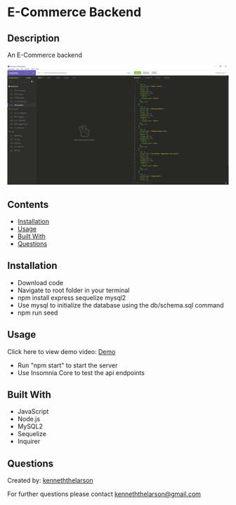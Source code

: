 # E-Commerce Backend

## Description

An E-Commerce backend

![image](./assets/E-Commerce-Screenshot.png)

## Contents
* [Installation](#Installation)
* [Usage](#Usage)
* [Built With](#Built-With)
* [Questions](#Questions)

## Installation

* Download code
* Navigate to root folder in your terminal
* npm install express sequelize mysql2
* Use mysql to initialize the database using the db/schema.sql command
* npm run seed

## Usage

Click here to view demo video: [Demo](https://drive.google.com/file/d/1ZHd_C_G1bkFPLqnel4bWMv-EeGAKIJwB/view?usp=sharing)

- Run "npm start" to start the server
- Use Insomnia Core to test the api endpoints

## Built With

- JavaScript
- Node.js
- MySQL2
- Sequelize
- Inquirer

## Questions

Created by: [kenneththelarson](https://github.com/kenneththelarson)

For further questions please contact [kenneththelarson@gmail.com](mailto:kenneththelarson@gmail.com)